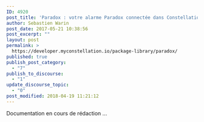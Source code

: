 ```yaml
---
ID: 4920
post_title: 'Paradox : votre alarme Paradox connectée dans Constellation'
author: Sebastien Warin
post_date: 2017-05-21 10:38:56
post_excerpt: ""
layout: post
permalink: >
  https://developer.myconstellation.io/package-library/paradox/
published: true
publish_post_category:
  - "7"
publish_to_discourse:
  - "1"
update_discourse_topic:
  - "0"
post_modified: 2018-04-19 11:21:12
---
```

Documentation en cours de rédaction ...